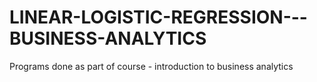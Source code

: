 # LINEAR-LOGISTIC-REGRESSION---BUSINESS-ANALYTICS
Programs done as part of course - introduction to business analytics
